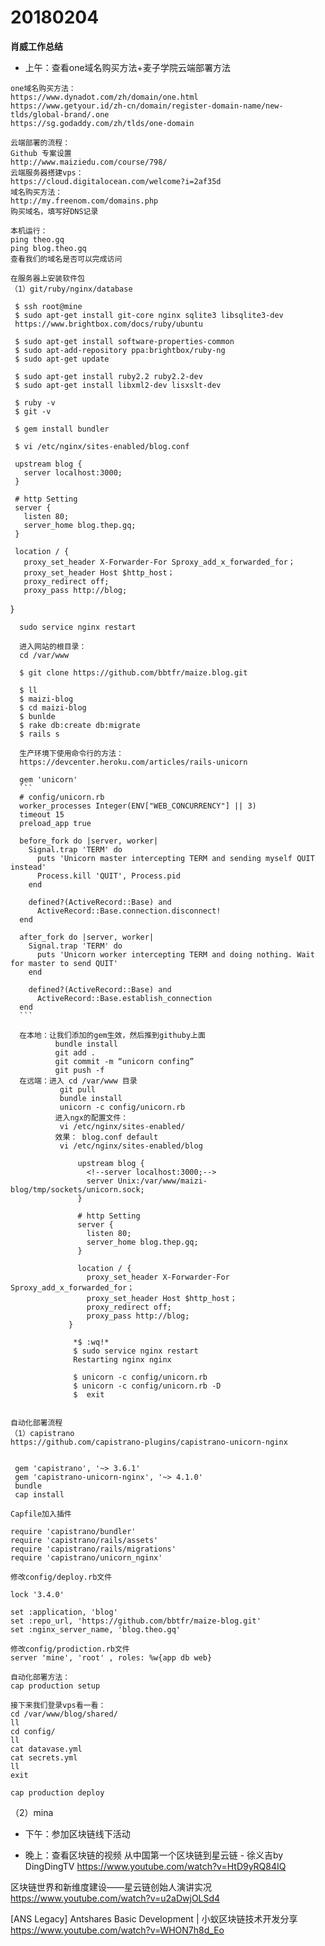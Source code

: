 # 20180204

   **肖威工作总结**
   - 上午：查看one域名购买方法+麦子学院云端部署方法

    one域名购买方法：
    https://www.dynadot.com/zh/domain/one.html
    https://www.getyour.id/zh-cn/domain/register-domain-name/new-tlds/global-brand/.one
    https://sg.godaddy.com/zh/tlds/one-domain

    云端部署的流程：
    Github 专案设置
    http://www.maiziedu.com/course/798/
    云端服务器搭建vps：
    https://cloud.digitalocean.com/welcome?i=2af35d
    域名购买方法：
    http://my.freenom.com/domains.php
    购买域名，填写好DNS记录

    本机运行：
    ping theo.gq
    ping blog.theo.gq
    查看我们的域名是否可以完成访问

    在服务器上安装软件包
    （1）git/ruby/nginx/database

     $ ssh root@mine
     $ sudo apt-get install git-core nginx sqlite3 libsqlite3-dev
     https://www.brightbox.com/docs/ruby/ubuntu

     $ sudo apt-get install software-properties-common
     $ sudo apt-add-repository ppa:brightbox/ruby-ng
     $ sudo apt-get update

     $ sudo apt-get install ruby2.2 ruby2.2-dev
     $ sudo apt-get install libxml2-dev lisxslt-dev

     $ ruby -v
     $ git -v

     $ gem install bundler

     $ vi /etc/nginx/sites-enabled/blog.conf

     upstream blog {
       server localhost:3000;
     }

     # http Setting
     server {
       listen 80;
       server_home blog.thep.gq;
     }

     location / {
       proxy_set_header X-Forwarder-For Sproxy_add_x_forwarded_for；
       proxy_set_header Host $http_host；
       proxy_redirect off;
       proxy_pass http://blog;
   }

      sudo service nginx restart

      进入网站的根目录：
      cd /var/www

      $ git clone https://github.com/bbtfr/maize.blog.git

      $ ll
      $ maizi-blog
      $ cd maizi-blog
      $ bunlde
      $ rake db:create db:migrate
      $ rails s

      生产环境下使用命令行的方法：
      https://devcenter.heroku.com/articles/rails-unicorn

      gem 'unicorn'
      ```
      # config/unicorn.rb
      worker_processes Integer(ENV["WEB_CONCURRENCY"] || 3)
      timeout 15
      preload_app true

      before_fork do |server, worker|
        Signal.trap 'TERM' do
          puts 'Unicorn master intercepting TERM and sending myself QUIT instead'
          Process.kill 'QUIT', Process.pid
        end

        defined?(ActiveRecord::Base) and
          ActiveRecord::Base.connection.disconnect!
      end

      after_fork do |server, worker|
        Signal.trap 'TERM' do
          puts 'Unicorn worker intercepting TERM and doing nothing. Wait for master to send QUIT'
        end

        defined?(ActiveRecord::Base) and
          ActiveRecord::Base.establish_connection
      end
      ```

      在本地：让我们添加的gem生效，然后推到githuby上面
              bundle install
              git add .
              git commit -m “unicorn confing”
              git push -f
      在远端：进入 cd /var/www 目录
               git pull
               bundle install
               unicorn -c config/unicorn.rb
              进入ngx的配置文件：
               vi /etc/nginx/sites-enabled/
              效果： blog.conf default
               vi /etc/nginx/sites-enabled/blog
```
               upstream blog {
                 <!--server localhost:3000;-->
                 server Unix:/var/www/maizi-blog/tmp/sockets/unicorn.sock;
               }

               # http Setting
               server {
                 listen 80;
                 server_home blog.thep.gq;
               }

               location / {
                 proxy_set_header X-Forwarder-For Sproxy_add_x_forwarded_for；
                 proxy_set_header Host $http_host；
                 proxy_redirect off;
                 proxy_pass http://blog;
             }
```

                  *$ :wq!*
                  $ sudo service nginx restart
                  Restarting nginx nginx

                  $ unicorn -c config/unicorn.rb
                  $ unicorn -c config/unicorn.rb -D
                  $  exit


    自动化部署流程
    （1）capistrano
    https://github.com/capistrano-plugins/capistrano-unicorn-nginx


     gem 'capistrano', '~> 3.6.1'
     gem 'capistrano-unicorn-nginx', '~> 4.1.0'
     bundle
     cap install

```
Capfile加入插件

require 'capistrano/bundler'
require 'capistrano/rails/assets'
require 'capistrano/rails/migrations'
require 'capistrano/unicorn_nginx'

修改config/deploy.rb文件

lock '3.4.0'

set :application, 'blog'
set :repo_url, 'https://github.com/bbtfr/maize-blog.git'
set :nginx_server_name, 'blog.theo.gq'    

修改config/prodiction.rb文件
server 'mine', 'root' , roles: %w{app db web}

```
    自动化部署方法：
    cap production setup

    接下来我们登录vps看一看：
    cd /var/www/blog/shared/
    ll
    cd config/
    ll
    cat datavase.yml
    cat secrets.yml
    ll
    exit

    cap production deploy



（2）mina


   - 下午：参加区块链线下活动

   - 晚上：查看区块链的视频
   从中国第一个区块链到星云链 - 徐义吉by DingDingTV
   https://www.youtube.com/watch?v=HtD9yRQ84IQ

   区块链世界和新维度建设——星云链创始人演讲实况
   https://www.youtube.com/watch?v=u2aDwjOLSd4

   [ANS Legacy] Antshares Basic Development | 小蚁区块链技术开发分享
   https://www.youtube.com/watch?v=WHON7h8d_Eo
